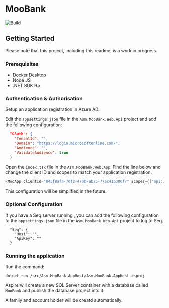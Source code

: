 # MooBank

![Build](https://github.com/andrewmclachlan/MooBank/actions/workflows/build.yml/badge.svg)

## Getting Started

Please note that this project, including this readme, is a work in progress.

### Prerequisites

* Docker Desktop
* Node JS
* .NET SDK 9.x

### Authentication & Authorisation

Setup an application registration in Azure AD.

Edit the `appsettings.json` file in the `Asm.MooBank.Web.Api` project and add the following configuration:
```json
  "OAuth": {
    "TenantId": "",
    "Domain": "https://login.microsoftonline.com/",
    "Audience": "",
    "ValidateAudience": true
  }
```

Open the `index.tsx` file in the `Asm.MooBank.Web.App`. Find the line below and change the client ID and scopes to match your application registration.

```typescript
<MooApp clientId="045f8afa-70f2-4700-ab75-77ac41b306f7" scopes={["api://moobank.mclachlan.family/api.read"]} name="MooBank" version={import.meta.env.VITE_REACT_APP_VERSION}>
```

This configuration will be simplified in the future.


### Optional Configuration

If you have a Seq server running , you can add the following configuration to the `appsettings.json` file in the `Asm.MooBank.Web.Api` project to log to Seq.

```
  "Seq": {
    "Host": "",
    "ApiKey": ""
  }
```

### Running the application

Run the command:

`dotnet run /src/Asm.MooBank.AppHost/Asm.MooBank.AppHost.csproj`

Aspire will create a new SQL Server container with a database called `MooBank` and publish the database project into it.

A family and account holder will be creatd automatically.